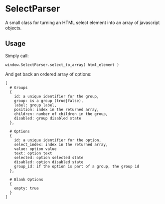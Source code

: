 # SelectParser

A small class for turning an HTML select element into an array of javascript objects.

## Usage

Simply call:
 
    window.SelectParser.select_to_array( html_element )

And get back an ordered array of options:

    [
      # Groups
      {
        id: a unique identifier for the group,
        group: is a group (true|false),
        label: group label,
        position: index in the returned array,
        children: number of children in the group,
        disabled: group disabled state
      },
      
      # Options
      {
        id: a unique identifier for the option,
        select_index: index in the returned array,
        value: option value
        text: option text
        selected: option selected state
        disabled: option disabled state
        group_id: if the option is part of a group, the group id
      },
      
      # Blank Options
      {
        empty: true
      }
    ]
